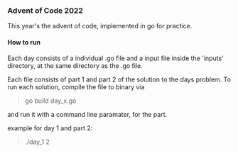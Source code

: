 ### Advent of Code 2022
This year's the advent of code, implemented in go for practice. 

#### How to run

<p>Each day consists of a individual .go file and a input file inside the 'inputs' directory, at the same directory as the .go file.</p>
<p>Each file consists of part 1 and part 2 of the solution to the days problem. To run each solution, compile the file to binary via

> go build day_x.go

and run it with a command line paramater, for the part.

example for day 1 and part 2:
 >./day_1 2
</p>

